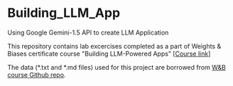 # Building_LLM_App
Using Google Gemini-1.5 API to create LLM Application

This repository contains lab excercises completed as a part of Weights & Biases certificate course "Building LLM-Powered Apps" \[[Course link](https://www.wandb.courses/courses/building-llm-powered-apps)\]

The data (*.txt and *.md files) used for this project are borrowed from [W&B course Github repo](https://github.com/wandb/edu/tree/main/llm-apps-course).
